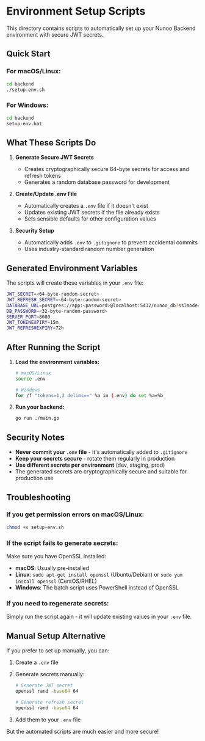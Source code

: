 # Environment Setup Scripts

This directory contains scripts to automatically set up your Nunoo Backend environment with secure JWT secrets.

## Quick Start

### For macOS/Linux:

```bash
cd backend
./setup-env.sh
```

### For Windows:

```cmd
cd backend
setup-env.bat
```

## What These Scripts Do

1. **Generate Secure JWT Secrets**
   - Creates cryptographically secure 64-byte secrets for access and refresh tokens
   - Generates a random database password for development

2. **Create/Update .env File**
   - Automatically creates a `.env` file if it doesn't exist
   - Updates existing JWT secrets if the file already exists
   - Sets sensible defaults for other configuration values

3. **Security Setup**
   - Automatically adds `.env` to `.gitignore` to prevent accidental commits
   - Uses industry-standard random number generation

## Generated Environment Variables

The scripts will create these variables in your `.env` file:

```bash
JWT_SECRET=<64-byte-random-secret>
JWT_REFRESH_SECRET=<64-byte-random-secret>
DATABASE_URL=postgres://app:<password>@localhost:5432/nunoo_db?sslmode=disable
DB_PASSWORD=<32-byte-random-password>
SERVER_PORT=8080
JWT_TOKENEXPIRY=15m
JWT_REFRESHEXPIRY=72h
```

## After Running the Script

1. **Load the environment variables:**

   ```bash
   # macOS/Linux
   source .env

   # Windows
   for /f "tokens=1,2 delims==" %a in (.env) do set %a=%b
   ```

2. **Run your backend:**
   ```bash
   go run ./main.go
   ```

## Security Notes

- **Never commit your `.env` file** - it's automatically added to `.gitignore`
- **Keep your secrets secure** - rotate them regularly in production
- **Use different secrets per environment** (dev, staging, prod)
- The generated secrets are cryptographically secure and suitable for production use

## Troubleshooting

### If you get permission errors on macOS/Linux:

```bash
chmod +x setup-env.sh
```

### If the script fails to generate secrets:

Make sure you have OpenSSL installed:

- **macOS**: Usually pre-installed
- **Linux**: `sudo apt-get install openssl` (Ubuntu/Debian) or `sudo yum install openssl` (CentOS/RHEL)
- **Windows**: The batch script uses PowerShell instead of OpenSSL

### If you need to regenerate secrets:

Simply run the script again - it will update existing values in your `.env` file.

## Manual Setup Alternative

If you prefer to set up manually, you can:

1. Create a `.env` file
2. Generate secrets manually:

   ```bash
   # Generate JWT secret
   openssl rand -base64 64

   # Generate refresh secret
   openssl rand -base64 64
   ```

3. Add them to your `.env` file

But the automated scripts are much easier and more secure!
